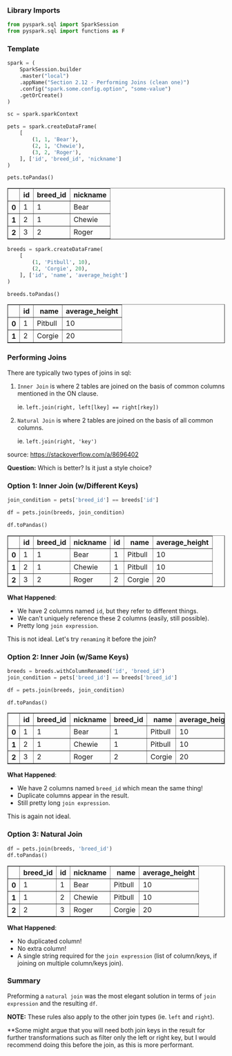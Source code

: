 
### Library Imports


```python
from pyspark.sql import SparkSession
from pyspark.sql import functions as F
```

### Template


```python
spark = (
    SparkSession.builder
    .master("local")
    .appName("Section 2.12 - Performing Joins (clean one)")
    .config("spark.some.config.option", "some-value")
    .getOrCreate()
)

sc = spark.sparkContext
```


```python
pets = spark.createDataFrame(
    [
        (1, 1, 'Bear'),
        (2, 1, 'Chewie'),
        (3, 2, 'Roger'),
    ], ['id', 'breed_id', 'nickname']
)

pets.toPandas()
```




<div>
<table border="1" class="dataframe">
  <thead>
    <tr style="text-align: right;">
      <th></th>
      <th>id</th>
      <th>breed_id</th>
      <th>nickname</th>
    </tr>
  </thead>
  <tbody>
    <tr>
      <th>0</th>
      <td>1</td>
      <td>1</td>
      <td>Bear</td>
    </tr>
    <tr>
      <th>1</th>
      <td>2</td>
      <td>1</td>
      <td>Chewie</td>
    </tr>
    <tr>
      <th>2</th>
      <td>3</td>
      <td>2</td>
      <td>Roger</td>
    </tr>
  </tbody>
</table>
</div>




```python
breeds = spark.createDataFrame(
    [
        (1, 'Pitbull', 10), 
        (2, 'Corgie', 20), 
    ], ['id', 'name', 'average_height']
)

breeds.toPandas()
```




<div>
<table border="1" class="dataframe">
  <thead>
    <tr style="text-align: right;">
      <th></th>
      <th>id</th>
      <th>name</th>
      <th>average_height</th>
    </tr>
  </thead>
  <tbody>
    <tr>
      <th>0</th>
      <td>1</td>
      <td>Pitbull</td>
      <td>10</td>
    </tr>
    <tr>
      <th>1</th>
      <td>2</td>
      <td>Corgie</td>
      <td>20</td>
    </tr>
  </tbody>
</table>
</div>



### Performing Joins
There are typically two types of joins in sql:
1. `Inner Join` is where 2 tables are joined on the basis of common columns mentioned in the ON clause.

    ie. `left.join(right, left[lkey] == right[rkey])`
    

2. `Natural Join` is where 2 tables are joined on the basis of all common columns.      

    ie. `left.join(right, 'key')`

source: https://stackoverflow.com/a/8696402

**Question:**
    Which is better? Is it just a style choice?

### Option 1: Inner Join (w/Different Keys)


```python
join_condition = pets['breed_id'] == breeds['id']

df = pets.join(breeds, join_condition)

df.toPandas()
```




<div>
<table border="1" class="dataframe">
  <thead>
    <tr style="text-align: right;">
      <th></th>
      <th>id</th>
      <th>breed_id</th>
      <th>nickname</th>
      <th>id</th>
      <th>name</th>
      <th>average_height</th>
    </tr>
  </thead>
  <tbody>
    <tr>
      <th>0</th>
      <td>1</td>
      <td>1</td>
      <td>Bear</td>
      <td>1</td>
      <td>Pitbull</td>
      <td>10</td>
    </tr>
    <tr>
      <th>1</th>
      <td>2</td>
      <td>1</td>
      <td>Chewie</td>
      <td>1</td>
      <td>Pitbull</td>
      <td>10</td>
    </tr>
    <tr>
      <th>2</th>
      <td>3</td>
      <td>2</td>
      <td>Roger</td>
      <td>2</td>
      <td>Corgie</td>
      <td>20</td>
    </tr>
  </tbody>
</table>
</div>



**What Happened**:
* We have 2 columns named `id`, but they refer to different things.
* We can't uniquely reference these 2 columns (easily, still possible).
* Pretty long `join expression`.

This is not ideal. Let's try `renaming` it before the join?

### Option 2: Inner Join (w/Same Keys)


```python
breeds = breeds.withColumnRenamed('id', 'breed_id')
join_condition = pets['breed_id'] == breeds['breed_id']

df = pets.join(breeds, join_condition)

df.toPandas()
```




<div>
<table border="1" class="dataframe">
  <thead>
    <tr style="text-align: right;">
      <th></th>
      <th>id</th>
      <th>breed_id</th>
      <th>nickname</th>
      <th>breed_id</th>
      <th>name</th>
      <th>average_height</th>
    </tr>
  </thead>
  <tbody>
    <tr>
      <th>0</th>
      <td>1</td>
      <td>1</td>
      <td>Bear</td>
      <td>1</td>
      <td>Pitbull</td>
      <td>10</td>
    </tr>
    <tr>
      <th>1</th>
      <td>2</td>
      <td>1</td>
      <td>Chewie</td>
      <td>1</td>
      <td>Pitbull</td>
      <td>10</td>
    </tr>
    <tr>
      <th>2</th>
      <td>3</td>
      <td>2</td>
      <td>Roger</td>
      <td>2</td>
      <td>Corgie</td>
      <td>20</td>
    </tr>
  </tbody>
</table>
</div>



**What Happened**:
* We have 2 columns named `breed_id` which mean the same thing!
* Duplicate columns appear in the result.
* Still pretty long `join expression`.

This is again not ideal.

### Option 3: Natural Join


```python
df = pets.join(breeds, 'breed_id')
df.toPandas()
```




<div>
<table border="1" class="dataframe">
  <thead>
    <tr style="text-align: right;">
      <th></th>
      <th>breed_id</th>
      <th>id</th>
      <th>nickname</th>
      <th>name</th>
      <th>average_height</th>
    </tr>
  </thead>
  <tbody>
    <tr>
      <th>0</th>
      <td>1</td>
      <td>1</td>
      <td>Bear</td>
      <td>Pitbull</td>
      <td>10</td>
    </tr>
    <tr>
      <th>1</th>
      <td>1</td>
      <td>2</td>
      <td>Chewie</td>
      <td>Pitbull</td>
      <td>10</td>
    </tr>
    <tr>
      <th>2</th>
      <td>2</td>
      <td>3</td>
      <td>Roger</td>
      <td>Corgie</td>
      <td>20</td>
    </tr>
  </tbody>
</table>
</div>



**What Happened**:
* No duplicated column!
* No extra column!
* A single string required for the `join expression` (list of column/keys, if joining on multiple column/keys join).

### Summary

Preforming a `natural join` was the most elegant solution in terms of `join expression` and the resulting `df`.

**NOTE:** These rules also apply to the other join types (ie. `left` and `right`).

**Some might argue that you will need both join keys in the result for further transformations such as filter only the left or right key, but I would recommend doing this before the join, as this is more performant.
